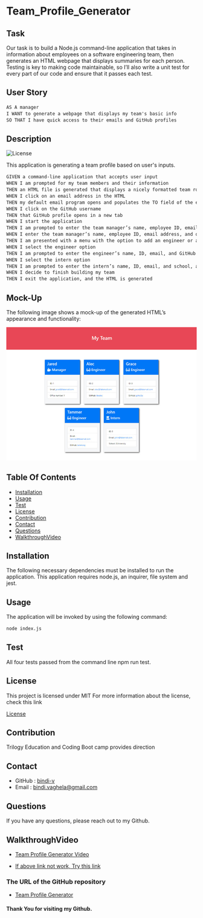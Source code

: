 # Team_Profile_Generator

## Task

Our task is to build a Node.js command-line application that takes in information about employees on a software engineering team, then generates an HTML webpage that displays summaries for each person. Testing is key to making code maintainable, so I’ll also write a unit test for every part of our code and ensure that it passes each test.

## User Story

```md
AS A manager
I WANT to generate a webpage that displays my team's basic info
SO THAT I have quick access to their emails and GitHub profiles
```
## Description

 ![License](https://img.shields.io/badge/License-MIT-yellow)

 This application is generating a team profile based on user's inputs.

 ```md
GIVEN a command-line application that accepts user input
WHEN I am prompted for my team members and their information
THEN an HTML file is generated that displays a nicely formatted team roster based on user input
WHEN I click on an email address in the HTML
THEN my default email program opens and populates the TO field of the email with the address
WHEN I click on the GitHub username
THEN that GitHub profile opens in a new tab
WHEN I start the application
THEN I am prompted to enter the team manager’s name, employee ID, email address, and office number
WHEN I enter the team manager’s name, employee ID, email address, and office number
THEN I am presented with a menu with the option to add an engineer or an intern or to finish building my team
WHEN I select the engineer option
THEN I am prompted to enter the engineer’s name, ID, email, and GitHub username, and I am taken back to the menu
WHEN I select the intern option
THEN I am prompted to enter the intern’s name, ID, email, and school, and I am taken back to the menu
WHEN I decide to finish building my team
THEN I exit the application, and the HTML is generated
```

## Mock-Up

The following image shows a mock-up of the generated HTML’s appearance and functionality:

![HTML webpage titled “My Team” features five boxes listing employee names, titles, and other key info.](./Assets/oop-demo.png)

## Table Of Contents

- [Installation](#installation)
- [Usage](#usage)
- [Test](#test)
- [License](#license)
- [Contribution](#contribution)
- [Contact](#contact)
- [Questions](#Questions)
- [WalkthroughVideo](#WalkthroughVideo)
    
## Installation 

The following necessary dependencies must be installed to run the application.
  This application requires node.js, an inquirer, file system and jest.

## Usage

The application will be invoked by using the following command:

```bash
node index.js
```

## Test

All four tests passed from the command line npm run test.

## License

This project is licensed under
 MIT
For more information about the license, check this link

[License](https://opensource.org/licenses/MIT)

## Contribution

Trilogy Education and Coding Boot camp provides direction 

## Contact

* GitHub : [bindi-v](https://github.com/bindi-v)
* Email : bindi.vaghela@gmail.com
    
## Questions

If you have any questions, please reach out to my Github.

 ## WalkthroughVideo

 * [Team Profile Generator Video](https://watch.screencastify.com/v/rdAsV8NFMwW4JKa77oKm)

 * [If above link not work, Try this link](https://drive.google.com/file/d/1GdD-FjJOxBdljRLI2CjIP3gduI_FTkw7/view)

 ### The URL of the GitHub repository

 * [Team Profile Generator](https://github.com/bindi-v/Team_Profile_Generator)

 ####        Thank You for visiting my Github.


